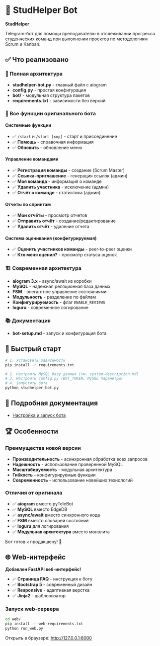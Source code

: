 # 🎉 StudHelper Bot

**StudHelper**

Telegram-бот для помощи преподавателю в отслеживании прогресса студенческих команд при выполнении проектов по методологиям Scrum и Kanban.

## ✅ Что реализовано

### 📁 Полная архитектура
- **studhelper-bot.py** - главный файл с aiogram
- **config.py** - простая конфигурация
- **bot/** - модульная структура пакетов
- **requirements.txt** - зависимости без версий

### 🤖 Все функции оригинального бота

#### Системные функции
- ✅ `/start` и `/start [код]` - старт и присоединение
- ✅ **Помощь** - справочная информация
- ✅ **Обновить** - обновление меню

#### Управление командами
- ✅ **Регистрация команды** - создание (Scrum Master)
- ✅ **Ссылка-приглашение** - генерация ссылок (админ)
- ✅ **Моя команда** - информация о команде
- ✅ **Удалить участника** - исключение (админ)
- ✅ **Отчёт о команде** - статистика (админ)

#### Отчеты по спринтам
- ✅ **Мои отчёты** - просмотр отчетов
- ✅ **Отправить отчёт** - создание/редактирование
- ✅ **Удалить отчёт** - удаление отчета

#### Система оценивания (конфигурируемая)
- ✅ **Оценить участников команды** - peer-to-peer оценки
- ✅ **Кто меня оценил?** - просмотр статуса оценок

### 🏗️ Современная архитектура
- **aiogram 3.x** - async/await из коробки
- **MySQL** - надежная реляционная база данных
- **FSM** - элегантное управление состояниями
- **Модульность** - разделение по файлам
- **Конфигурируемость** - флаг `ENABLE_REVIEWS`
- **loguru** - современное логирование

### 📚 Документация
- **bot-setup.md** - запуск и конфигурация бота

## 🚀 Быстрый старт

```bash
# 1. Установить зависимости
pip install -r requirements.txt

# 2. Настроить MySQL базу данных (см. system-description.md)
# 3. Настроить config.py (BOT_TOKEN, MySQL параметры)
# 4. Запустить бота
python studhelper-bot.py
```

## 📖 Подробная документация

- [Настройка и запуск бота](bot-setup.md)

## 🏆 Особенности

### Преимущества новой версии
- **Производительность** - асинхронная обработка всех запросов
- **Надежность** - использование проверенной MySQL
- **Масштабируемость** - модульная архитектура
- **Гибкость** - конфигурируемые функции
- **Современность** - использование новейших технологий

### Отличия от оригинала
- ✅ **aiogram** вместо pyTeleBot
- ✅ **MySQL** вместо EdgeDB  
- ✅ **async/await** вместо синхронного кода
- ✅ **FSM** вместо словарей состояний
- ✅ **loguru** для логирования
- ✅ **Модульная архитектура** вместо монолита

Бот готов к продакшену! 🎯

## 🌐 Web-интерфейс

**Добавлен FastAPI веб-интерфейс!**

- ✅ **Страница FAQ** - инструкция к боту
- ✅ **Bootstrap 5** - современный дизайн
- ✅ **Responsive** - адаптивная верстка
- ✅ **Jinja2** - шаблонизатор

### Запуск web-сервера

```bash
cd web/
pip install -r web-requirements.txt
python run_web.py
```

Открыть в браузере: http://127.0.0.1:8000
